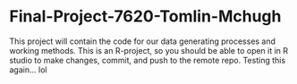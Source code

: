 # Final-Project-7620-Tomlin-Mchugh
This project will contain the code for our data generating processes and working methods. This is an R-project, so you should be able to open it in R studio to make changes, commit, and push to the remote repo. Testing this again... lol

